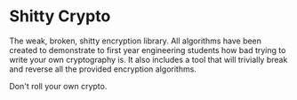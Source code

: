 # Shitty Crypto
The weak, broken, shitty encryption library. All algorithms have been created to demonstrate to first year engineering students how bad trying to write your own cryptography is. It also includes a tool that will trivially break and reverse all the provided encryption algorithms. 

Don't roll your own crypto. 
